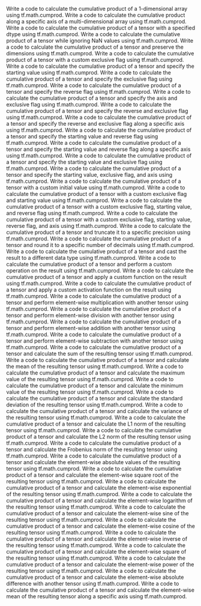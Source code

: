 Write a code to calculate the cumulative product of a 1-dimensional array using tf.math.cumprod.
Write a code to calculate the cumulative product along a specific axis of a multi-dimensional array using tf.math.cumprod.
Write a code to calculate the cumulative product of a tensor with a specified dtype using tf.math.cumprod.
Write a code to calculate the cumulative product of a tensor while ignoring NaN values using tf.math.cumprod.
Write a code to calculate the cumulative product of a tensor and preserve the dimensions using tf.math.cumprod.
Write a code to calculate the cumulative product of a tensor with a custom exclusive flag using tf.math.cumprod.
Write a code to calculate the cumulative product of a tensor and specify the starting value using tf.math.cumprod.
Write a code to calculate the cumulative product of a tensor and specify the exclusive flag using tf.math.cumprod.
Write a code to calculate the cumulative product of a tensor and specify the reverse flag using tf.math.cumprod.
Write a code to calculate the cumulative product of a tensor and specify the axis and exclusive flag using tf.math.cumprod.
Write a code to calculate the cumulative product of a tensor and specify the reverse and exclusive flag using tf.math.cumprod.
Write a code to calculate the cumulative product of a tensor and specify the reverse and exclusive flag along a specific axis using tf.math.cumprod.
Write a code to calculate the cumulative product of a tensor and specify the starting value and reverse flag using tf.math.cumprod.
Write a code to calculate the cumulative product of a tensor and specify the starting value and reverse flag along a specific axis using tf.math.cumprod.
Write a code to calculate the cumulative product of a tensor and specify the starting value and exclusive flag using tf.math.cumprod.
Write a code to calculate the cumulative product of a tensor and specify the starting value, exclusive flag, and axis using tf.math.cumprod.
Write a code to calculate the cumulative product of a tensor with a custom initial value using tf.math.cumprod.
Write a code to calculate the cumulative product of a tensor with a custom exclusive flag and starting value using tf.math.cumprod.
Write a code to calculate the cumulative product of a tensor with a custom exclusive flag, starting value, and reverse flag using tf.math.cumprod.
Write a code to calculate the cumulative product of a tensor with a custom exclusive flag, starting value, reverse flag, and axis using tf.math.cumprod.
Write a code to calculate the cumulative product of a tensor and truncate it to a specific precision using tf.math.cumprod.
Write a code to calculate the cumulative product of a tensor and round it to a specific number of decimals using tf.math.cumprod.
Write a code to calculate the cumulative product of a tensor and cast the result to a different data type using tf.math.cumprod.
Write a code to calculate the cumulative product of a tensor and perform a custom operation on the result using tf.math.cumprod.
Write a code to calculate the cumulative product of a tensor and apply a custom function on the result using tf.math.cumprod.
Write a code to calculate the cumulative product of a tensor and apply a custom activation function on the result using tf.math.cumprod.
Write a code to calculate the cumulative product of a tensor and perform element-wise multiplication with another tensor using tf.math.cumprod.
Write a code to calculate the cumulative product of a tensor and perform element-wise division with another tensor using tf.math.cumprod.
Write a code to calculate the cumulative product of a tensor and perform element-wise addition with another tensor using tf.math.cumprod.
Write a code to calculate the cumulative product of a tensor and perform element-wise subtraction with another tensor using tf.math.cumprod.
Write a code to calculate the cumulative product of a tensor and calculate the sum of the resulting tensor using tf.math.cumprod.
Write a code to calculate the cumulative product of a tensor and calculate the mean of the resulting tensor using tf.math.cumprod.
Write a code to calculate the cumulative product of a tensor and calculate the maximum value of the resulting tensor using tf.math.cumprod.
Write a code to calculate the cumulative product of a tensor and calculate the minimum value of the resulting tensor using tf.math.cumprod.
Write a code to calculate the cumulative product of a tensor and calculate the standard deviation of the resulting tensor using tf.math.cumprod.
Write a code to calculate the cumulative product of a tensor and calculate the variance of the resulting tensor using tf.math.cumprod.
Write a code to calculate the cumulative product of a tensor and calculate the L1 norm of the resulting tensor using tf.math.cumprod.
Write a code to calculate the cumulative product of a tensor and calculate the L2 norm of the resulting tensor using tf.math.cumprod.
Write a code to calculate the cumulative product of a tensor and calculate the Frobenius norm of the resulting tensor using tf.math.cumprod.
Write a code to calculate the cumulative product of a tensor and calculate the element-wise absolute values of the resulting tensor using tf.math.cumprod.
Write a code to calculate the cumulative product of a tensor and calculate the element-wise square root of the resulting tensor using tf.math.cumprod.
Write a code to calculate the cumulative product of a tensor and calculate the element-wise exponential of the resulting tensor using tf.math.cumprod.
Write a code to calculate the cumulative product of a tensor and calculate the element-wise logarithm of the resulting tensor using tf.math.cumprod.
Write a code to calculate the cumulative product of a tensor and calculate the element-wise sine of the resulting tensor using tf.math.cumprod.
Write a code to calculate the cumulative product of a tensor and calculate the element-wise cosine of the resulting tensor using tf.math.cumprod.
Write a code to calculate the cumulative product of a tensor and calculate the element-wise inverse of the resulting tensor using tf.math.cumprod.
Write a code to calculate the cumulative product of a tensor and calculate the element-wise square of the resulting tensor using tf.math.cumprod.
Write a code to calculate the cumulative product of a tensor and calculate the element-wise power of the resulting tensor using tf.math.cumprod.
Write a code to calculate the cumulative product of a tensor and calculate the element-wise absolute difference with another tensor using tf.math.cumprod.
Write a code to calculate the cumulative product of a tensor and calculate the element-wise mean of the resulting tensor along a specific axis using tf.math.cumprod.